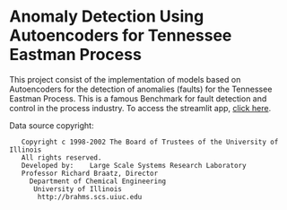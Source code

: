 # Anomaly Detection Using Autoencoders for Tennessee Eastman Process

This project consist of the implementation of models based on Autoencoders for the detection of anomalies (faults) for the Tennessee Eastman Process. This is a famous Benchmark for fault detection and control in the process industry. 
To access the streamlit app, [click here](https://share.streamlit.io/deriss/anomaly-detection-autoencoders/main/Tennesse_Streamlit.py).



Data source copyright: 

       Copyright c 1998-2002 The Board of Trustees of the University of Illinois
       All rights reserved.
       Developed by:	Large Scale Systems Research Laboratory
       Professor Richard Braatz, Director
         Department of Chemical Engineering
          University of Illinois
           http://brahms.scs.uiuc.edu
